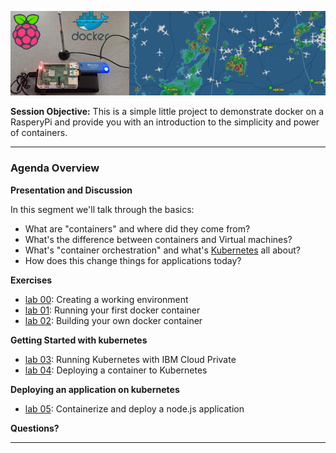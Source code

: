 

![](images/cover.jpg)

**Session Objective:**  This is a simple little project to demonstrate docker on a RasperyPi and provide you with an introduction to the simplicity and power of containers. 

---

### Agenda Overview

**Presentation and Discussion**

In this segment we'll talk through the basics:
- What are "containers" and where did they come from?
- What's the difference between containers and Virtual machines?
- What's "container orchestration" and what's [Kubernetes](https://kubernetes.io/) all about?
- How does this change things for applications today?

**Exercises**

- [lab 00](lab00/README.md): Creating a working environment
- [lab 01](lab01/README.md): Running your first docker container
- [lab 02](lab02/README.md): Building your own docker container

**Getting Started with kubernetes**

- [lab 03](lab03/README.md): Running Kubernetes with IBM Cloud Private
- [lab 04](lab04/README.md): Deploying a container to Kubernetes

**Deploying an application on kubernetes**

- [lab 05](lab05/README.md): Containerize and deploy a node.js application


**Questions?**

---
